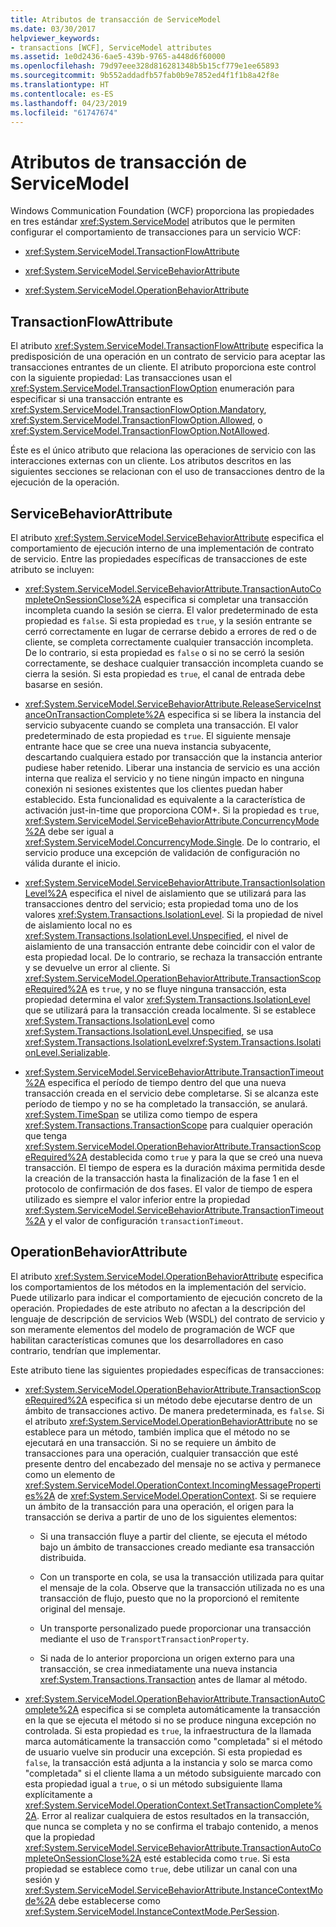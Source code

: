 ```yaml
---
title: Atributos de transacción de ServiceModel
ms.date: 03/30/2017
helpviewer_keywords:
- transactions [WCF], ServiceModel attributes
ms.assetid: 1e0d2436-6ae5-439b-9765-a448d6f60000
ms.openlocfilehash: 79d97eee328d816281348b5b15cf779e1ee65893
ms.sourcegitcommit: 9b552addadfb57fab0b9e7852ed4f1f1b8a42f8e
ms.translationtype: HT
ms.contentlocale: es-ES
ms.lasthandoff: 04/23/2019
ms.locfileid: "61747674"
---
```

# <a name="servicemodel-transaction-attributes"></a>Atributos de transacción de ServiceModel
Windows Communication Foundation (WCF) proporciona las propiedades en tres estándar <xref:System.ServiceModel> atributos que le permiten configurar el comportamiento de transacciones para un servicio WCF:  
  
- <xref:System.ServiceModel.TransactionFlowAttribute>  
  
- <xref:System.ServiceModel.ServiceBehaviorAttribute>  
  
- <xref:System.ServiceModel.OperationBehaviorAttribute>  
  
## <a name="transactionflowattribute"></a>TransactionFlowAttribute  
 El atributo <xref:System.ServiceModel.TransactionFlowAttribute> especifica la predisposición de una operación en un contrato de servicio para aceptar las transacciones entrantes de un cliente. El atributo proporciona este control con la siguiente propiedad: Las transacciones usan el <xref:System.ServiceModel.TransactionFlowOption> enumeración para especificar si una transacción entrante es <xref:System.ServiceModel.TransactionFlowOption.Mandatory>, <xref:System.ServiceModel.TransactionFlowOption.Allowed>, o <xref:System.ServiceModel.TransactionFlowOption.NotAllowed>.  
  
 Éste es el único atributo que relaciona las operaciones de servicio con las interacciones externas con un cliente. Los atributos descritos en las siguientes secciones se relacionan con el uso de transacciones dentro de la ejecución de la operación.  
  
## <a name="servicebehaviorattribute"></a>ServiceBehaviorAttribute  
 El atributo <xref:System.ServiceModel.ServiceBehaviorAttribute> especifica el comportamiento de ejecución interno de una implementación de contrato de servicio. Entre las propiedades específicas de transacciones de este atributo se incluyen:  
  
- <xref:System.ServiceModel.ServiceBehaviorAttribute.TransactionAutoCompleteOnSessionClose%2A> especifica si completar una transacción incompleta cuando la sesión se cierra. El valor predeterminado de esta propiedad es `false`. Si esta propiedad es `true`, y la sesión entrante se cerró correctamente en lugar de cerrarse debido a errores de red o de cliente, se completa correctamente cualquier transacción incompleta. De lo contrario, si esta propiedad es `false` o si no se cerró la sesión correctamente, se deshace cualquier transacción incompleta cuando se cierra la sesión. Si esta propiedad es `true`, el canal de entrada debe basarse en sesión.  
  
- <xref:System.ServiceModel.ServiceBehaviorAttribute.ReleaseServiceInstanceOnTransactionComplete%2A> especifica si se libera la instancia del servicio subyacente cuando se completa una transacción. El valor predeterminado de esta propiedad es `true`. El siguiente mensaje entrante hace que se cree una nueva instancia subyacente, descartando cualquiera estado por transacción que la instancia anterior pudiese haber retenido. Liberar una instancia de servicio es una acción interna que realiza el servicio y no tiene ningún impacto en ninguna conexión ni sesiones existentes que los clientes puedan haber establecido. Esta funcionalidad es equivalente a la característica de activación just-in-time que proporciona COM+. Si la propiedad es `true`, <xref:System.ServiceModel.ServiceBehaviorAttribute.ConcurrencyMode%2A> debe ser igual a <xref:System.ServiceModel.ConcurrencyMode.Single>. De lo contrario, el servicio produce una excepción de validación de configuración no válida durante el inicio.  
  
- <xref:System.ServiceModel.ServiceBehaviorAttribute.TransactionIsolationLevel%2A> especifica el nivel de aislamiento que se utilizará para las transacciones dentro del servicio; esta propiedad toma uno de los valores <xref:System.Transactions.IsolationLevel>. Si la propiedad de nivel de aislamiento local no es <xref:System.Transactions.IsolationLevel.Unspecified>, el nivel de aislamiento de una transacción entrante debe coincidir con el valor de esta propiedad local. De lo contrario, se rechaza la transacción entrante y se devuelve un error al cliente. Si <xref:System.ServiceModel.OperationBehaviorAttribute.TransactionScopeRequired%2A> es `true`, y no se fluye ninguna transacción, esta propiedad determina el valor <xref:System.Transactions.IsolationLevel> que se utilizará para la transacción creada localmente. Si se establece <xref:System.Transactions.IsolationLevel> como <xref:System.Transactions.IsolationLevel.Unspecified>, se usa <xref:System.Transactions.IsolationLevel><xref:System.Transactions.IsolationLevel.Serializable>.  
  
- <xref:System.ServiceModel.ServiceBehaviorAttribute.TransactionTimeout%2A> especifica el período de tiempo dentro del que una nueva transacción creada en el servicio debe completarse. Si se alcanza este período de tiempo y no se ha completado la transacción, se anulará. <xref:System.TimeSpan> se utiliza como tiempo de espera <xref:System.Transactions.TransactionScope> para cualquier operación que tenga <xref:System.ServiceModel.OperationBehaviorAttribute.TransactionScopeRequired%2A> destablecida como `true` y para la que se creó una nueva transacción. El tiempo de espera es la duración máxima permitida desde la creación de la transacción hasta la finalización de la fase 1 en el protocolo de confirmación de dos fases. El valor de tiempo de espera utilizado es siempre el valor inferior entre la propiedad <xref:System.ServiceModel.ServiceBehaviorAttribute.TransactionTimeout%2A> y el valor de configuración `transactionTimeout`.  
  
## <a name="operationbehaviorattribute"></a>OperationBehaviorAttribute  
 El atributo <xref:System.ServiceModel.OperationBehaviorAttribute> especifica los comportamientos de los métodos en la implementación del servicio. Puede utilizarlo para indicar el comportamiento de ejecución concreto de la operación. Propiedades de este atributo no afectan a la descripción del lenguaje de descripción de servicios Web (WSDL) del contrato de servicio y son meramente elementos del modelo de programación de WCF que habilitan características comunes que los desarrolladores en caso contrario, tendrían que implementar.  
  
 Este atributo tiene las siguientes propiedades específicas de transacciones:  
  
- <xref:System.ServiceModel.OperationBehaviorAttribute.TransactionScopeRequired%2A> especifica si un método debe ejecutarse dentro de un ámbito de transacciones activo. De manera predeterminada, es `false`. Si el atributo <xref:System.ServiceModel.OperationBehaviorAttribute> no se establece para un método, también implica que el método no se ejecutará en una transacción. Si no se requiere un ámbito de transacciones para una operación, cualquier transacción que esté presente dentro del encabezado del mensaje no se activa y permanece como un elemento de <xref:System.ServiceModel.OperationContext.IncomingMessageProperties%2A> de <xref:System.ServiceModel.OperationContext>. Si se requiere un ámbito de la transacción para una operación, el origen para la transacción se deriva a partir de uno de los siguientes elementos:  
  
    - Si una transacción fluye a partir del cliente, se ejecuta el método bajo un ámbito de transacciones creado mediante esa transacción distribuida.  
  
    - Con un transporte en cola, se usa la transacción utilizada para quitar el mensaje de la cola. Observe que la transacción utilizada no es una transacción de flujo, puesto que no la proporcionó el remitente original del mensaje.  
  
    - Un transporte personalizado puede proporcionar una transacción mediante el uso de `TransportTransactionProperty`.  
  
    - Si nada de lo anterior proporciona un origen externo para una transacción, se crea inmediatamente una nueva instancia <xref:System.Transactions.Transaction> antes de llamar al método.  
  
- <xref:System.ServiceModel.OperationBehaviorAttribute.TransactionAutoComplete%2A> especifica si se completa automáticamente la transacción en la que se ejecuta el método si no se produce ninguna excepción no controlada. Si esta propiedad es `true`, la infraestructura de la llamada marca automáticamente la transacción como "completada" si el método de usuario vuelve sin producir una excepción. Si esta propiedad es `false`, la transacción está adjunta a la instancia y solo se marca como "completada" si el cliente llama a un método subsiguiente marcado con esta propiedad igual a `true`, o si un método subsiguiente llama explícitamente a <xref:System.ServiceModel.OperationContext.SetTransactionComplete%2A>. Error al realizar cualquiera de estos resultados en la transacción, que nunca se completa y no se confirma el trabajo contenido, a menos que la propiedad <xref:System.ServiceModel.ServiceBehaviorAttribute.TransactionAutoCompleteOnSessionClose%2A> esté establecida como `true`. Si esta propiedad se establece como `true`, debe utilizar un canal con una sesión y <xref:System.ServiceModel.ServiceBehaviorAttribute.InstanceContextMode%2A> debe establecerse como <xref:System.ServiceModel.InstanceContextMode.PerSession>.
